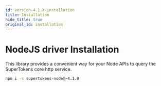 ```yaml
---
id: version-4.1.X-installation
title: Installation
hide_title: true
original_id: installation
---
```


# NodeJS driver Installation

This library provides a convenient way for your Node APIs to query the SuperTokens core http service.

```bash
npm i -s supertokens-node@~4.1.0
```